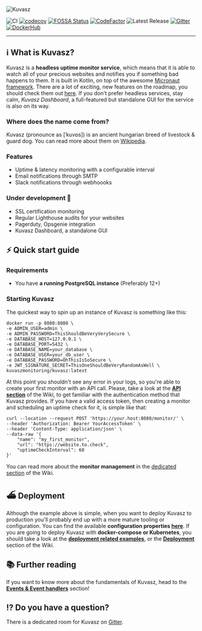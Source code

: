 ![Kuvasz](https://github.com/kuvasz-uptime/kuvasz/raw/main/docs/kuvasz_banner.png)

![CI](https://github.com/kuvasz-uptime/kuvasz/workflows/CI/badge.svg?branch=main)
[![codecov](https://codecov.io/gh/kuvasz-uptime/kuvasz/branch/main/graph/badge.svg)](https://codecov.io/gh/kuvasz-uptime/kuvasz)
[![FOSSA Status](https://app.fossa.com/api/projects/git%2Bgithub.com%2Fkuvasz-uptime%2Fkuvasz.svg?type=shield)](https://app.fossa.com/projects/git%2Bgithub.com%2Fkuvasz-uptime%2Fkuvasz?ref=badge_shield)
[![CodeFactor](https://www.codefactor.io/repository/github/kuvasz-uptime/kuvasz/badge)](https://www.codefactor.io/repository/github/kuvasz-uptime/kuvasz)
![Latest Release](https://badgen.net/github/release/kuvasz-uptime/kuvasz)
[![Gitter](https://badges.gitter.im/kuvasz-uptime/community.svg)](https://gitter.im/kuvasz-uptime/community?utm_source=badge&utm_medium=badge&utm_campaign=pr-badge)
[![DockerHub](https://badgen.net/badge/docker/hub/blue?icon=docker)](https://hub.docker.com/r/kuvaszmonitoring/kuvasz)

---

## ℹ️ What is Kuvasz?

Kuvasz is a **headless uptime monitor service**, which means that it is able to watch all of your precious websites and notifies you if something bad happens to them. It is built in Kotlin, on top of the awesome [Micronaut framework](https://github.com/micronaut-projects). 
There are a lot of exciting, new features on the roadmap, you should check them out [here](https://github.com/kuvasz-uptime/kuvasz/projects/1). If you don't prefer headless services, stay calm, _Kuvasz Dashboard_, a full-featured but standalone GUI for the service is also on its way.

### Where does the name come from?

Kuvasz (pronounce as [ˈkuvɒs]) is an ancient hungarian breed of livestock & guard dog. You can read more about them on [Wikipedia](https://en.wikipedia.org/wiki/Kuvasz).

### Features

- Uptime & latency monitoring with a configurable interval
- Email notifications through SMTP
- Slack notifications through webhoooks

### Under development 🚧

- SSL certification monitoring
- Regular Lighthouse audits for your websites
- Pagerduty, Opsgenie integration
- Kuvasz Dashboard, a standalone GUI

## ⚡️  Quick start guide

### Requirements

- You have **a running PostgreSQL instance** (Preferably 12+)

### Starting Kuvasz

The quickest way to spin up an instance of Kuvasz is something like this:

```shell
docker run -p 8080:8080 \
-e ADMIN_USER=admin \
-e ADMIN_PASSWORD=ThisShouldBeVeryVerySecure \
-e DATABASE_HOST=127.0.0.1 \
-e DATABASE_PORT=5432 \
-e DATABASE_NAME=your_database \
-e DATABASE_USER=your_db_user \
-e DATABASE_PASSWORD=OhThisIsSoSecure \
-e JWT_SIGNATURE_SECRET=ThisOneShouldBeVeryRandomAsWell \
kuvaszmonitoring/kuvasz:latest
```

At this point you shouldn't see any error in your logs, so you're able to create your first monitor with an API call. Please, take a look at the [**API section**](https://github.com/kuvasz-uptime/kuvasz/wiki/API) of the Wiki, to get familiar with the authentication method that Kuvasz provides.
If you have a valid access token, then creating a monitor and scheduling an uptime check for it, is simple like that:

```shell
curl --location --request POST 'https://your.host:8080/monitor/' \
--header 'Authorization: Bearer YourAccessToken' \
--header 'Content-Type: application/json' \
--data-raw '{
    "name": "my_first_monitor",
    "url": "https://website.to.check",
    "uptimeCheckInterval": 60
}'
```

You can read more about the **monitor management** in the [dedicated section](https://github.com/kuvasz-uptime/kuvasz/wiki/Monitor-management) of the Wiki.

## ⛴ Deployment

Although the example above is simple, when you want to deploy Kuvasz to production you'll probably end up with a more mature tooling or configuration. You can find the available **configuration properties [here](https://github.com/kuvasz-uptime/kuvasz/wiki/Configuration)**.
If you are going to deploy Kuvasz with **docker-compose or Kubernetes**, you should take a look at the [**deployment related examples**](https://github.com/kuvasz-uptime/kuvasz/tree/main/examples), or the [**Deployment**](https://github.com/kuvasz-uptime/kuvasz/wiki/Deployment) section of the Wiki.

## 📚 Further reading

If you want to know more about the fundamentals of Kuvasz, head to the [**Events & Event handlers**](https://github.com/kuvasz-uptime/kuvasz/wiki/Events-&-Event-handlers) section!

## ⁉️ Do you have a question?

There is a dedicated room for Kuvasz on [Gitter](https://gitter.im/kuvasz-uptime/community).
